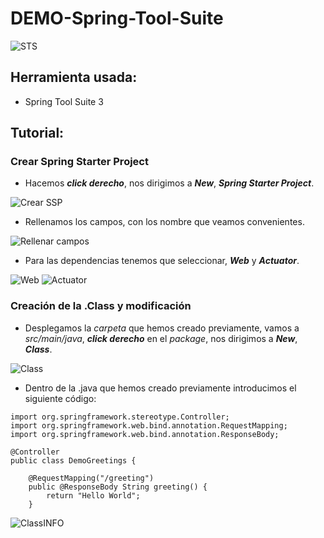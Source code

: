 # DEMO-Spring-Tool-Suite

![STS](https://github.com/NachoEspejo/DEMO-Spring-Tool-Suite/blob/master/STS-IMG-Github/spring_tool_suite.png)


## Herramienta usada:
* Spring Tool Suite 3

## Tutorial:

### Crear Spring Starter Project
* Hacemos **_click derecho_**, nos dirigimos a **_New_**, **_Spring Starter Project_**.

![Crear SSP](https://github.com/NachoEspejo/DEMO-Spring-Tool-Suite/blob/master/STS-IMG-Github/Screenshot%20(2).png)


* Rellenamos los campos, con los nombre que veamos convenientes.

![Rellenar campos](https://github.com/NachoEspejo/DEMO-Spring-Tool-Suite/blob/master/STS-IMG-Github/Screenshot%20(3).png)


* Para las dependencias tenemos que seleccionar, **_Web_** y **_Actuator_**.

![Web](https://github.com/NachoEspejo/DEMO-Spring-Tool-Suite/blob/master/STS-IMG-Github/Screenshot%20(4).png)
![Actuator](https://github.com/NachoEspejo/DEMO-Spring-Tool-Suite/blob/master/STS-IMG-Github/Screenshot%20(5).png)


### Creación de la .Class y modificación
* Desplegamos la _carpeta_ que hemos creado previamente, vamos a _src/main/java_, **_click derecho_** en el _package_, nos dirigimos a **_New_**, **_Class_**.

![Class](https://github.com/NachoEspejo/DEMO-Spring-Tool-Suite/blob/master/STS-IMG-Github/Screenshot%20(10).png)

* Dentro de la .java que hemos creado previamente introducimos el siguiente código:
```
import org.springframework.stereotype.Controller;
import org.springframework.web.bind.annotation.RequestMapping;
import org.springframework.web.bind.annotation.ResponseBody;

@Controller
public class DemoGreetings {
	
	@RequestMapping("/greeting")
	public @ResponseBody String greeting() {
		return "Hello World";
	}
```
![ClassINFO](https://github.com/NachoEspejo/DEMO-Spring-Tool-Suite/blob/master/STS-IMG-Github/Screenshot%20(14).png)


